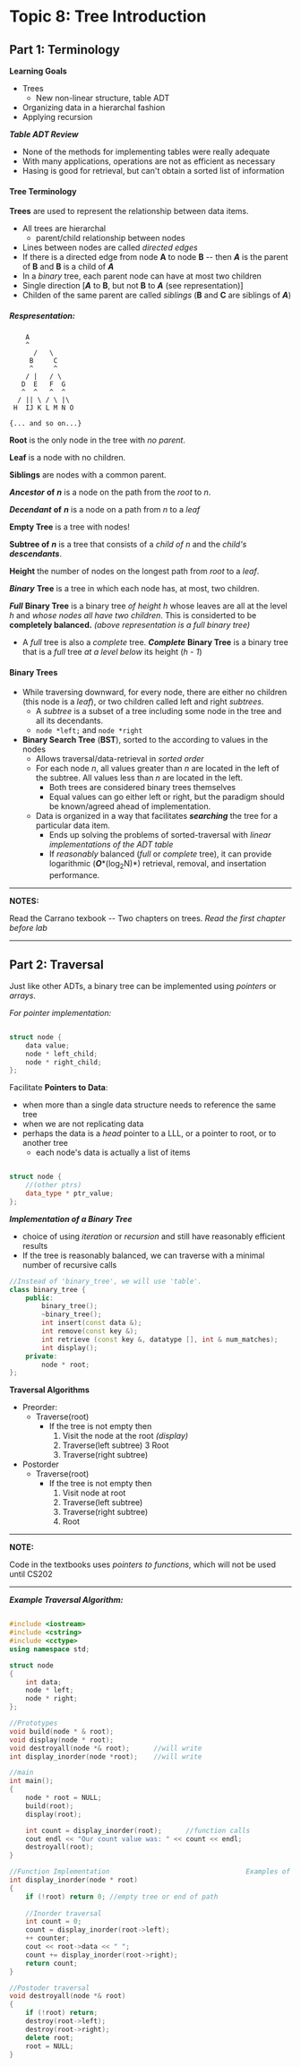 Topic 8: Tree Introduction
==========================

Part 1: Terminology
-------------------

**Learning Goals**
+ Trees 
  - New non-linear structure, table ADT
+ Organizing data in a hierarchal fashion
+ Applying recursion


***Table ADT Review***
+ None of the methods for implementing tables were really adequate
+ With many applications, operations are not as efficient as necessary
+ Hasing is good for retrieval, but can't obtain a sorted list of information

#### Tree Terminology

**Trees** are used to represent the relationship between data items.
+ All trees are hierarchal 
  - parent/child relationship between nodes
+ Lines between nodes are called *directed edges*
+ If there is a directed edge from node **A** to node **B** -- then ***A*** is the parent of **B** and **B** is a child of ***A***
+ In a *binary* tree, each parent node can have at most two children
+ Single direction [***A*** to **B**, but not **B** to ***A*** (see representation)]
+ Childen of the same parent are called *siblings* (**B** and **C** are siblings of ***A***)

##### *Respresentation:*
```
	A
	^
      /   \
     B     C
     ^     ^
    / |   / \
   D  E   F  G
   ^  ^   ^  ^
  / || \ / \ |\ 
 H  IJ K L M N O

{... and so on...}

```
**Root** is the only node in the tree with *no parent*.

**Leaf** is a node with no children.

**Siblings** are nodes with a common parent.

***Ancestor*** **of** ***n*** is a node on the path from the *root* to *n*.

***Decendant*** **of** ***n*** is a node on a path from *n* to a *leaf*

**Empty Tree** is a tree with nodes!

**Subtree of** ***n*** is a tree that consists of a *child of n* and the *child's* ***descendants***.

**Height** the number of nodes on the longest path from *root* to a *leaf*.

***Binary*** **Tree** is a tree in which each node has, at most, two children.

***Full*** **Binary Tree** is a binary tree *of height h* whose leaves are all at the level *h* and *whose nodes all have two children*. This is considerted to be **completely balanced.** *(above representation is a full binary tree)*
  - A *full* tree is also a *complete* tree.
***Complete*** **Binary Tree** is a binary tree that is a *full* tree *at a level below* its height (*h - 1*)

#### Binary Trees
+ While traversing downward, for every node, there are either no children (this node is a *leaf*), or two children called left and right *subtrees*.
  - A *subtree* is a subset of a tree including some node in the tree and all its decendants.
  - `node *left;` and `node *right`
+ **Binary Search Tree** (**BST**), sorted to the according to values in the nodes
  - Allows traversal/data-retrieval in *sorted order*
  - For each node *n*, all values greater than *n* are located in the left of the subtree. All values less than *n* are located in the left.
    * Both trees are considered binary trees themselves
    * Equal values can go either left or right, but the paradigm should be known/agreed ahead of implementation.
  - Data is organized in a way that facilitates ***searching*** the tree for a particular data item.
    * Ends up solving the problems of sorted-traversal with *linear implementations of the ADT table*
    * If *reasonably* balanced (*full* or *complete* tree), it can provide logarithmic (***O****(log<sub>2</sub>N)*) retrieval, removal, and insertation performance. 

___
**NOTES:**

Read the Carrano texbook -- Two chapters on trees.
*Read the first chapter before lab*

___


Part 2: Traversal
-----------------

Just like other ADTs, a binary tree can be implemented using *pointers* or *arrays*.

*For pointer implementation:*

```c++

struct node {
	data value;
	node * left_child;
	node * right_child;
};

```

Facilitate **Pointers to Data**:
+ when more than a single data structure needs to reference the same tree
+ when we are not replicating data
+ perhaps the data is a *head* pointer to a LLL, or a pointer to root, or to another tree
  - each node's data is actually a list of items

```c++

struct node {
	//(other ptrs)
	data_type * ptr_value;
};

```

***Implementation of a Binary Tree***
+ choice of using *iteration* or *recursion* and still have reasonably efficient results
+ If the tree is reasonably balanced, we can traverse with a minimal number of recursive calls

```c++
//Instead of 'binary_tree', we will use 'table'.
class binary_tree {
	public:
		binary_tree();
		~binary_tree();
		int insert(const data &);
		int remove(const key &);
		int retrieve (const key &, datatype [], int & num_matches);
		int display();
	private:
		node * root;
};

```
**Traversal Algorithms**
+ Preorder:
  - Traverse(root)
    * If the tree is not empty then
      1. Visit the node at the root *(display)*
      2. Traverse(left subtree)
      3 Root
      4. Traverse(right subtree)
+ Postorder
  - Traverse(root)
    * If the tree is not empty then
      1. Visit node at root
      2. Traverse(left subtree)
      3. Traverse(right subtree)
      4. Root

___
**NOTE:**

Code in the textbooks uses *pointers to functions*, which will not be used until CS202

___

***Example Traversal Algorithm:***

```c++

#include <iostream>
#include <cstring>
#include <cctype>
using namespace std;

struct node
{
	int data;
	node * left;
  	node * right;
};

//Prototypes
void build(node * & root);
void display(node * root);
void destroyall(node *& root); 		//will write
int display_inorder(node *root); 	//will write

//main
int main();
{
	node * root = NULL;
	build(root);
	display(root);

	int count = display_inorder(root); 		//function calls
	cout endl << "Our count value was: " << count << endl;
	destroyall(root);
}

//Function Implementation                                  Examples of coding traversal:
int display_inorder(node * root)
{
	if (!root) return 0; //empty tree or end of path
	
	//Inorder traversal
	int count = 0;
	count = display_inorder(root->left);
	++ counter;
	cout << root->data << " ";
	count += display_inorder(root->right);
	return count;
}

//Postoder traversal 
void destroyall(node *& root)
{
	if (!root) return;
	destroy(root->left);
	destroy(root->right);
	delete root;
	root = NULL;
}

```


